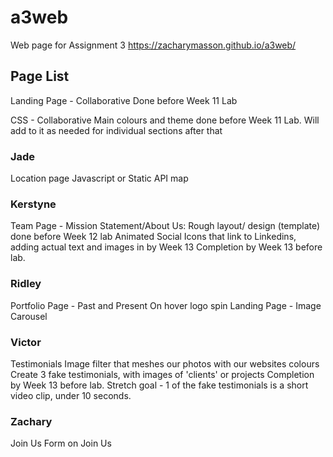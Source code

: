 # a3web
Web page for Assignment 3
https://zacharymasson.github.io/a3web/

## Page List
Landing Page - Collaborative
Done before Week 11 Lab

CSS - Collaborative
Main colours and theme done before Week 11 Lab. Will add to it as needed for individual sections after that

### Jade
Location page
Javascript or Static API map

### Kerstyne
Team Page - Mission Statement/About Us: Rough layout/ design (template) done before Week 12 lab
Animated Social Icons that link to Linkedins, adding actual text and images in by Week 13
Completion by Week 13 before lab. 

### Ridley
Portfolio Page - Past and Present
On hover logo spin
Landing Page - Image Carousel

### Victor
Testimonials
Image filter that meshes our photos with our websites colours
Create 3 fake testimonials, with images of 'clients' or projects Completion by Week 13 before lab. 
Stretch goal - 1 of the fake testimonials is a short video clip, under 10 seconds.

### Zachary
Join Us
Form on Join Us